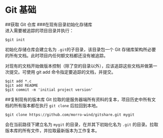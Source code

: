 # Git 基础

##获取 Git 仓库
###在现有目录初始化存储库  
进入需要被追踪的项目目录并执行：

    $git init
初始化存储仓库会建立名为 `.git`的子目录，该目录包一个 Git 存储库架构所必要的所有文档。此时项目内任何额文档都还没有被追踪。  

对现有的文档开始做版本控制（除了空的目录以外），应该追踪这些文档并做第一次提交。可使用 git add 命令指定要追踪的文档，并提交。  

    $git add *.c
    $git add README
    $git commit -m 'initial project version'

##复制现有的版本库
Git 拉取的是服务器端所有资料的复本，项目历史中所有文档的所有版本都在执行 `git clone` 后拉回到本地。  

    $git clone https://github.com/morro-wind/gitshare.git mygit
会在当前路径下建立名为 `mygit` 的目录，在并其下初始化名为 `.git` 的目录。拉取版本库的所有文件，并拉取最新版本为工作复本。  


